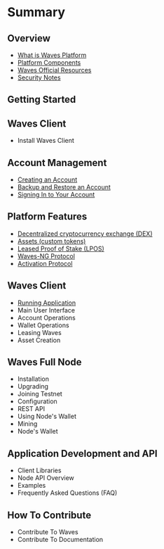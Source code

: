 # Summary

## Overview

* [What is Waves Platform](README.md)
* [Platform Components](platform-components.md)
* [Waves Official Resources ](waves-official-resources.md)
* [Security Notes](security-notes.md)

## Getting Started

## Waves Client

* Install Waves Client

## Account Management

* [Creating an Account](getting-started/creating-account.md)
* [Backup and Restore an Account](getting-started/restoring-account-from-the-seed.md)
* [Signing In to Your Account](getting-started/signing-in-to-your-account.md)

## Platform Features

* [Decentralized cryptocurrency exchange \(DEX\)](decentralized-cryptocurrency-exchange-dex.md)
* [Assets \(custom tokens\)](assets-custom-tokens.md)
* [Leased Proof of Stake \(LPOS\)](leased-proof-of-stake-lpos.md)
* [Waves-NG Protocol](waves-ng-protocol.md)
* [Activation Protocol](activation-protocol.md)

## Waves Client

* [Running Application](waves-client/running-application.md)
* Main User Interface
* Account Operations
* Wallet Operations
* Leasing Waves
* Asset Creation

## Waves Full Node

* Installation
* Upgrading
* Joining Testnet
* Configuration
* REST API
* Using Node's Wallet
* Mining
* Node's Wallet

## Application Development and API

* Client Libraries
* Node API Overview
* Examples
* Frequently Asked Questions \(FAQ\)

## How To Contribute

* Contribute To Waves
* Contribute To Documentation

